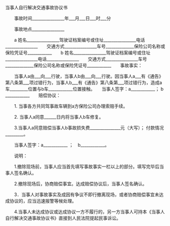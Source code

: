 



当事人自行解决交通事故协议书



 

　　事故时间________________年___月___日___时___分　　

　　事故地点________________　　

　　a 姓名________________驾驶证档案编号或住址________________电话________________　　交通方式________________车号______________保险公司名称或保险凭证号____________　　b 姓名________________驾驶证档案编号或住址________________电话________________　　交通方式________________车号______________保险公司名称或保险凭证号____________　　事故事实：　　

　　当事人a由___向___行驶，当事人b由___向___行驶。因当事人a___有《通告》第八条第___项过错行为，当事人b___有《通告》第八条第___项过错行为，造成a车_________位置与b车____________位置接触。　　当事人签字：a____________； b ____________　　赔偿协议：　　

　　1. 当事各方共同驾事故车辆到a方保险公司办理索赔手续。

　　2. 当事人a同意______日内将当事人b车修复。

　　3.当事人a同意赔偿当事人b事故损失费_______________元（大写）； 付款情况_________。　　

　　当事人签字：a____________ ；　b____________。　　

　　说明：　　

　　1.撤除现场前，当事人应当首先填写事故事实一栏以上的部分。填写完毕后当事人签名确认。　　

　　2.撤除现场后，协商赔偿事宜。达成赔偿协议后，当事人签名确认。　　

　　3．当事人对事故事实及成因有争议不即行撤离现场，或者协商赔偿事宜未达成协议的，应当迅速报警等候处理。　　

　　4.当事人未达成协议或达成协议一方不履行的，另一方当事人可持本《当事人自行解决交通事故协议书》直接到人民法院提起民事诉讼。

　　